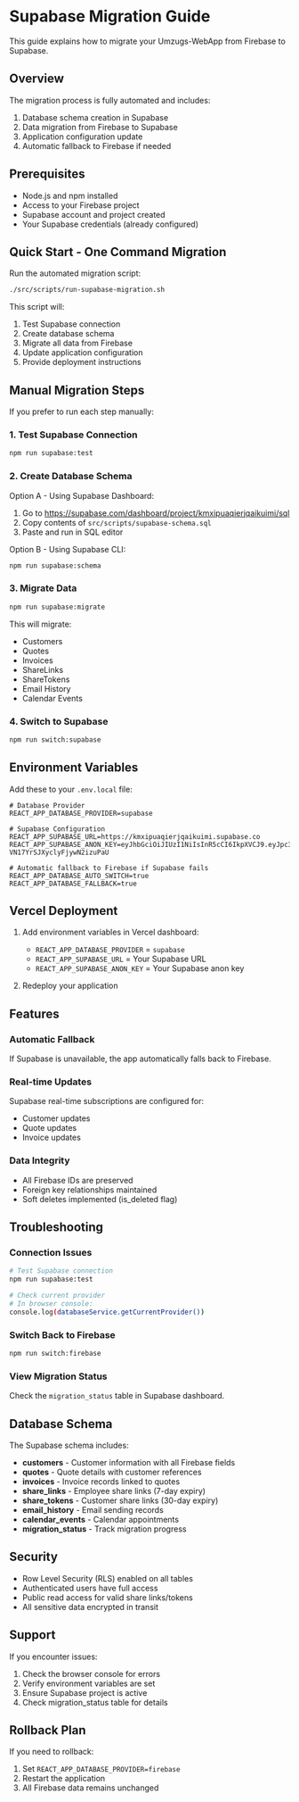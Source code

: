# Supabase Migration Guide

This guide explains how to migrate your Umzugs-WebApp from Firebase to Supabase.

## Overview

The migration process is fully automated and includes:
1. Database schema creation in Supabase
2. Data migration from Firebase to Supabase
3. Application configuration update
4. Automatic fallback to Firebase if needed

## Prerequisites

- Node.js and npm installed
- Access to your Firebase project
- Supabase account and project created
- Your Supabase credentials (already configured)

## Quick Start - One Command Migration

Run the automated migration script:

```bash
./src/scripts/run-supabase-migration.sh
```

This script will:
1. Test Supabase connection
2. Create database schema
3. Migrate all data from Firebase
4. Update application configuration
5. Provide deployment instructions

## Manual Migration Steps

If you prefer to run each step manually:

### 1. Test Supabase Connection

```bash
npm run supabase:test
```

### 2. Create Database Schema

Option A - Using Supabase Dashboard:
1. Go to https://supabase.com/dashboard/project/kmxipuaqierjqaikuimi/sql
2. Copy contents of `src/scripts/supabase-schema.sql`
3. Paste and run in SQL editor

Option B - Using Supabase CLI:
```bash
npm run supabase:schema
```

### 3. Migrate Data

```bash
npm run supabase:migrate
```

This will migrate:
- Customers
- Quotes
- Invoices
- ShareLinks
- ShareTokens
- Email History
- Calendar Events

### 4. Switch to Supabase

```bash
npm run switch:supabase
```

## Environment Variables

Add these to your `.env.local` file:

```env
# Database Provider
REACT_APP_DATABASE_PROVIDER=supabase

# Supabase Configuration
REACT_APP_SUPABASE_URL=https://kmxipuaqierjqaikuimi.supabase.co
REACT_APP_SUPABASE_ANON_KEY=eyJhbGciOiJIUzI1NiIsInR5cCI6IkpXVCJ9.eyJpc3MiOiJzdXBhYmFzZSIsInJlZiI6ImtteGlwdWFxaWVyanFhaWt1aW1pIiwicm9sZSI6ImFub24iLCJpYXQiOjE3NTA0MjU2NDUsImV4cCI6MjA2NjAwMTY0NX0.2S3cAnBh4zDFFQNpJ-VN17YrSJXyclyFjywN2izuPaU

# Automatic fallback to Firebase if Supabase fails
REACT_APP_DATABASE_AUTO_SWITCH=true
REACT_APP_DATABASE_FALLBACK=true
```

## Vercel Deployment

1. Add environment variables in Vercel dashboard:
   - `REACT_APP_DATABASE_PROVIDER` = `supabase`
   - `REACT_APP_SUPABASE_URL` = Your Supabase URL
   - `REACT_APP_SUPABASE_ANON_KEY` = Your Supabase anon key

2. Redeploy your application

## Features

### Automatic Fallback
If Supabase is unavailable, the app automatically falls back to Firebase.

### Real-time Updates
Supabase real-time subscriptions are configured for:
- Customer updates
- Quote updates
- Invoice updates

### Data Integrity
- All Firebase IDs are preserved
- Foreign key relationships maintained
- Soft deletes implemented (is_deleted flag)

## Troubleshooting

### Connection Issues
```bash
# Test Supabase connection
npm run supabase:test

# Check current provider
# In browser console:
console.log(databaseService.getCurrentProvider())
```

### Switch Back to Firebase
```bash
npm run switch:firebase
```

### View Migration Status
Check the `migration_status` table in Supabase dashboard.

## Database Schema

The Supabase schema includes:
- **customers** - Customer information with all Firebase fields
- **quotes** - Quote details with customer references
- **invoices** - Invoice records linked to quotes
- **share_links** - Employee share links (7-day expiry)
- **share_tokens** - Customer share links (30-day expiry)
- **email_history** - Email sending records
- **calendar_events** - Calendar appointments
- **migration_status** - Track migration progress

## Security

- Row Level Security (RLS) enabled on all tables
- Authenticated users have full access
- Public read access for valid share links/tokens
- All sensitive data encrypted in transit

## Support

If you encounter issues:
1. Check the browser console for errors
2. Verify environment variables are set
3. Ensure Supabase project is active
4. Check migration_status table for details

## Rollback Plan

If you need to rollback:
1. Set `REACT_APP_DATABASE_PROVIDER=firebase`
2. Restart the application
3. All Firebase data remains unchanged